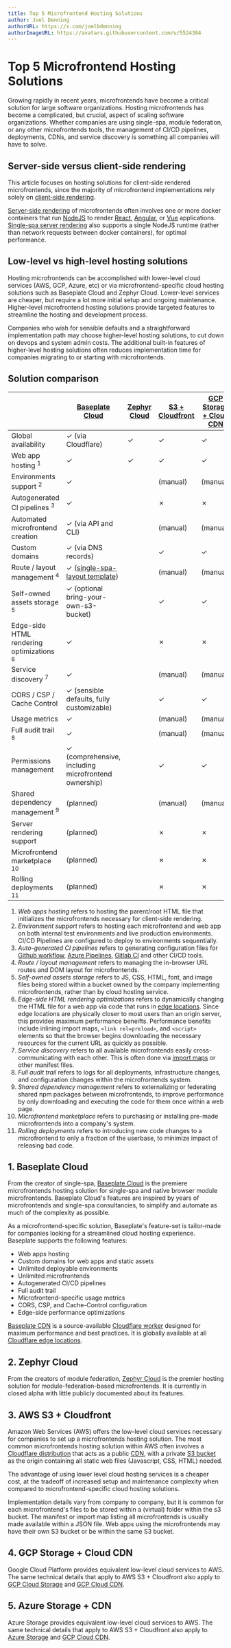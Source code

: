 ```yaml
---
title: Top 5 Microfrontend Hosting Solutions
author: Joel Denning
authorURL: https://x.com/joelbdenning
authorImageURL: https://avatars.githubusercontent.com/u/5524384
---
```


# Top 5 Microfrontend Hosting Solutions

Growing rapidly in recent years, microfrontends have become a critical solution for large software organizations. Hosting microfrontends has become a complicated, but crucial, aspect of scaling software organizations. Whether companies are using single-spa, module federation, or any other microfrontends tools, the management of CI/CD pipelines, deployments, CDNs, and service discovery is something all companies will have to solve.

## Server-side versus client-side rendering

This article focuses on hosting solutions for client-side rendered microfrontends, since the majority of microfrontend implementations rely solely on [client-side rendering](https://ferie.medium.com/what-is-the-client-side-rendering-and-how-it-works-c90210e2cd14).

[Server-side rendering](https://www.heavy.ai/technical-glossary/server-side-rendering) of microfrontends often involves one or more docker containers that run [NodeJS](https://en.wikipedia.org/wiki/Node.js) to render [React](https://en.wikipedia.org/wiki/React_(software)), [Angular](https://en.wikipedia.org/wiki/Angular_(web_framework)), or [Vue](https://en.wikipedia.org/wiki/Vue.js) applications. [Single-spa server rendering](/docs/ssr-overview) also supports a single NodeJS runtime (rather than network requests between docker containers), for optimal performance.

## Low-level vs high-level hosting solutions

Hosting microfrontends can be accomplished with lower-level cloud services (AWS, GCP, Azure, etc) or via microfrontend-specific cloud hosting solutions such as Baseplate Cloud and Zephyr Cloud. Lower-level services are cheaper, but require a lot more initial setup and ongoing maintenance. Higher-level microfrontend hosting solutions provide targeted features to streamline the hosting and development process.

Companies who wish for sensible defaults and a straightforward implementation path may choose higher-level hosting solutions, to cut down on devops and system admin costs. The additional built-in features of higher-level hosting solutions often reduces implementation time for companies migrating to or starting with microfrontends.

## Solution comparison

|                    | [Baseplate Cloud](https://baseplate.cloud) | [Zephyr Cloud](https://zephyr-cloud.io/) | [S3 + Cloudfront](https://aws.amazon.com/blogs/networking-and-content-delivery/amazon-s3-amazon-cloudfront-a-match-made-in-the-cloud/) | [GCP Storage + Cloud CDN](https://cloud.google.com/cdn/docs/overview) | [Azure Storage + CDN](https://learn.microsoft.com/en-us/azure/cdn/cdn-create-a-storage-account-with-cdn) |
| ------------ | ---------------- | ----------- | --------- | --------- | ----- |
| Global availability | ✓ (via Cloudflare) | ✓ | ✓ | ✓ | ✓ |
| Web app hosting <sup>1</sup> | ✓ | ✓ | ✓ | ✓ | ✓ |
| Environments support <sup>2</sup> | ✓ |   | (manual) | (manual) | (manual) |
| Autogenerated CI pipelines <sup>3</sup> | ✓ |  | ✗ | ✗ | ✗ |
| Automated microfrontend creation | ✓ (via API and CLI) |  | (manual) | (manual) | (manual) |
| Custom domains | ✓ (via DNS records) |  | ✓ | ✓ | ✓ | ✓ |
| Route / layout management <sup>4</sup> | ✓ ([single-spa-layout template](/docs/layout-definition)) |  | (manual) | (manual) | (manual) | (manual) |
| Self-owned assets storage <sup>5</sup> | ✓ (optional bring-your-own-s3-bucket) | | ✓ | ✓ | ✓ |
| Edge-side HTML rendering optimizations <sup>6</sup> | ✓ |  | ✗ | ✗ | ✗ |
| Service discovery <sup>7</sup> | ✓ |  | (manual) | (manual) | (manual) |
| CORS / CSP / Cache Control | ✓ (sensible defaults, fully customizable) |  | ✓ | ✓ | ✓ |
| Usage metrics | ✓ |  | (manual) | (manual) | (manual) |
| Full audit trail <sup>8</sup> | ✓ |  | (manual) | (manual) | (manual) |
| Permissions management | ✓ (comprehensive, including microfrontend ownership) |  | ✓ | ✓ | ✓ |
| Shared dependency management <sup>9</sup> | (planned) |  | (manual) | (manual) | (manual) |
| Server rendering support | (planned) |  | ✗ | ✗ | ✗ |
| Microfrontend marketplace <sup>10</sup> | (planned) |  | ✗ | ✗ | ✗ |
| Rolling deployments <sup>11</sup> | (planned) |  | ✗ | ✗ | ✗ |

1. *Web apps hosting* refers to hosting the parent/root HTML file that initializes the microfrontends necessary for client-side rendering.
2. *Environment support* refers to hosting each microfrontend and web app on both internal test environments and live production environments. CI/CD Pipelines are configured to deploy to environments sequentially.
3. *Auto-generated CI pipelines* refers to generating configuration files for [Github workflow](https://docs.github.com/en/actions/using-workflows), [Azure Pipelines](https://azure.microsoft.com/en-us/products/devops/pipelines), [Gitlab CI](https://docs.gitlab.com/ee/ci/) and other CI/CD tools.
4. *Route / layout management* refers to managing the in-browser URL routes and DOM layout for microfrontends.
5. *Self-owned assets storage* refers to JS, CSS, HTML, font, and image files being stored within a bucket owned by the company implementing microfrontends, rather than by cloud hosting service.
6. *Edge-side HTML rendering optimizations* refers to dynamically changing the HTML file for a web app via code that runs in [edge locations](https://www.macrometa.com/articles/what-is-edge-side-rendering). Since edge locations are physically closer to most users than an origin server, this provides maximum performance beneifts. Performance benefits include inlining import maps, `<link rel=preload>`, and `<script>` elements so that the browser begins downloading the necessary resources for the current URL as quickly as possible.
7. *Service discovery* refers to all available microfrontends easily cross-communicating with each other. This is often done via [import maps](https://github.com/WICG/import-maps) or other manifest files.
8. *Full audit trail* refers to logs for all deployments, infrastructure changes, and configuration changes within the microfrontends system.
9. *Shared dependency management* refers to externalizing or federating shared npm packages between microfrontends, to improve performance by only downloading and executing the code for them once within a web page.
10. *Microfrontend marketplace* refers to purchasing or installing pre-made microfrontends into a company's system.
11. *Rolling deployments* refers to introducing new code changes to a microfrontend to only a fraction of the userbase, to minimize impact of releasing bad code.


## 1. Baseplate Cloud

From the creator of single-spa, [Baseplate Cloud](https://baseplate.cloud/) is the premiere microfrontends hosting solution for single-spa and native browser module microfrontends. Baseplate Cloud's features are inspired by years of microfrontends and single-spa consultancies, to simplify and automate as much of the complexity as possible.

As a microfrontend-specific solution, Baseplate's feature-set is tailor-made for companies looking for a streamlined cloud hosting experience. Baseplate supports the following features:

- Web apps hosting
- Custom domains for web apps and static assets
- Unlimited deployable environments
- Unlimited microfrontends
- Autogenerated CI/CD pipelines
- Full audit trail
- Microfrontend-specific usage metrics
- CORS, CSP, and Cache-Control configuration
- Edge-side performance optimizations

[Baseplate CDN](https://baseplate.cloud/docs/cdn/assets) is a source-available [Cloudflare worker](https://developers.cloudflare.com/workers/) designed for maximum performance and best practices. It is globally available at all [Cloudflare edge locations](https://www.cloudflare.com/network/).

## 2. Zephyr Cloud

From the creators of module federation, [Zephyr Cloud](https://zephyr-cloud.io/) is the premier hosting solution for module-federation-based microfrontends. It is currently in closed alpha with little publicly documented about its features.

## 3. AWS S3 + Cloudfront

Amazon Web Services (AWS) offers the low-level cloud services necessary for companies to set up a microfrontends hosting solution. The most common microfrontends hosting solution within AWS often involves a [Cloudflare distribution](https://docs.aws.amazon.com/AmazonCloudFront/latest/DeveloperGuide/distribution-overview.html) that acts as a public [CDN](https://en.wikipedia.org/wiki/Content_delivery_network), with a private [S3 bucket](https://aws.amazon.com/s3/) as the origin containing all static web files (Javascript, CSS, HTML) needed.

The advantage of using lower level cloud hosting services is a cheaper cost, at the tradeoff of increased setup and maintenance complexity when compared to microfrontend-specific cloud hosting solutions.

Implementation details vary from company to company, but it is common for each microfrontend's files to be stored within a (virtual) folder within the s3 bucket. The manifest or import map listing all microfrontends is usually made available within a JSON file. Web apps using the microfrontends may have their own S3 bucket or be within the same S3 bucket.


## 4. GCP Storage + Cloud CDN

Google Cloud Platform provides equivalent low-level cloud services to AWS. The same technical details that apply to AWS S3 + Cloudfront also apply to [GCP Cloud Storage](https://cloud.google.com/storage?hl=en) and [GCP Cloud CDN](https://cloud.google.com/cdn/docs/overview).

## 5. Azure Storage + CDN

Azure Storage provides equivalent low-level cloud services to AWS. The same technical details that apply to AWS S3 + Cloudfront also apply to [Azure Storage](https://azure.microsoft.com/en-us/products/category/storage) and [GCP Cloud CDN](https://azure.microsoft.com/en-us/products/cdn).
